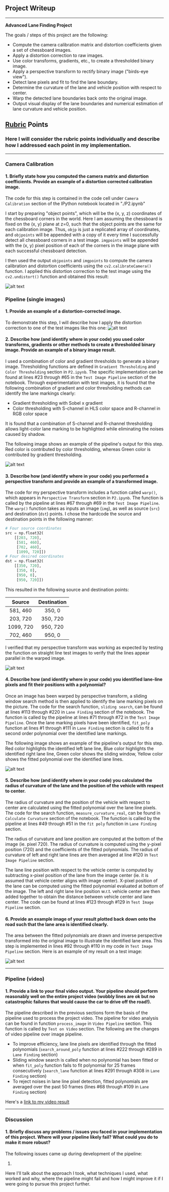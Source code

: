 ## Project Writeup

---

**Advanced Lane Finding Project**

The goals / steps of this project are the following:

* Compute the camera calibration matrix and distortion coefficients given a set of chessboard images.
* Apply a distortion correction to raw images.
* Use color transforms, gradients, etc., to create a thresholded binary image.
* Apply a perspective transform to rectify binary image ("birds-eye view").
* Detect lane pixels and fit to find the lane boundary.
* Determine the curvature of the lane and vehicle position with respect to center.
* Warp the detected lane boundaries back onto the original image.
* Output visual display of the lane boundaries and numerical estimation of lane curvature and vehicle position.

[//]: # (Image References)

[image1]: ./output_images/undist_calibration1.jpg "Undistorted Calibration Image"
[image2]: ./output_images/undist_signs_vehicles_xygrad.png "Undistorted Test Image"
[image3]: ./output_images/combined_test5.jpg "Binary Example"
[image4]: ./output_images/warped_straight_lines2.jpg "Warp Example"
[image5]: ./output_images/detected_test5.jpg "Fit Visual"
[image6]: ./output_images/final_test5.jpg "Output"
[video1]: ./project_video_output.mp4 "Video"

## [Rubric](https://review.udacity.com/#!/rubrics/571/view) Points

### Here I will consider the rubric points individually and describe how I addressed each point in my implementation.  

---

### Camera Calibration

#### 1. Briefly state how you computed the camera matrix and distortion coefficients. Provide an example of a distortion corrected calibration image.

The code for this step is contained in the code cell under `Camera Calibration` section of the IPython notebook located in "./P2.ipynb"

I start by preparing "object points", which will be the (x, y, z) coordinates of the chessboard corners in the world. Here I am assuming the chessboard is fixed on the (x, y) plane at z=0, such that the object points are the same for each calibration image.  Thus, `objp` is just a replicated array of coordinates, and `objpoints` will be appended with a copy of it every time I successfully detect all chessboard corners in a test image. `imgpoints` will be appended with the (x, y) pixel position of each of the corners in the image plane with each successful chessboard detection.  

I then used the output `objpoints` and `imgpoints` to compute the camera calibration and distortion coefficients using the `cv2.calibrateCamera()` function.  I applied this distortion correction to the test image using the `cv2.undistort()` function and obtained this result:

![alt text][image1]

### Pipeline (single images)

#### 1. Provide an example of a distortion-corrected image.

To demonstrate this step, I will describe how I apply the distortion correction to one of the test images like this one:
![alt text][image2]

#### 2. Describe how (and identify where in your code) you used color transforms, gradients or other methods to create a thresholded binary image.  Provide an example of a binary image result.

I used a combination of color and gradient thresholds to generate a binary image. Thresholding functions are defined in `Gradient Thresholding` and `Color Thresholding` section in `P2.ipynb`. The specific implementation can be found at lines #23 through #65 in the `Test Image Pipeline` section of the notebook. Through experimentation with test images, it is found that the following combination of gradient and color thresholding methods can identify the lane markings clearly:
* Gradient thresholding with Sobel x gradient
* Color thresholding with S-channel in HLS color space and R-channel in RGB color space

It is found that a combination of S-channel and R-channel thresholding allows light-color lane marking to be highlighted while eliminating the noises caused by shadow.

The following image shows an example of the pipeline's output for this step. Red color is contributed by color thresholding, whereas Green color is contributed by gradient thresholding.

![alt text][image3]

#### 3. Describe how (and identify where in your code) you performed a perspective transform and provide an example of a transformed image.

The code for my perspective transform includes a function called `warp()`, which appears in `Perspective Transform` section in `P2.ipynb`. The function is called by the pipeline at lines #67 through #69 in the `Test Image Pipeline`. The `warp()` function takes as inputs an image (`img`), as well as source (`src`) and destination (`dst`) points.  I chose the hardcode the source and destination points in the following manner:

```python
# Four source coordinates
src = np.float32(
    [[203, 720],
     [581, 460],
     [702, 460],
     [1099, 720]])
# Four desired coordinates
dst = np.float32(
    [[350, 720],
     [350, 0],
     [950, 0],
     [950, 720]])
```

This resulted in the following source and destination points:

| Source        | Destination   |
|:-------------:|:-------------:|
| 581, 460      | 350, 0        |
| 203, 720      | 350, 720      |
| 1099, 720     | 950, 720      |
| 702, 460      | 950, 0        |

I verified that my perspective transform was working as expected by testing the function on straight line test images to verify that the lines appear parallel in the warped image.

![alt text][image4]

#### 4. Describe how (and identify where in your code) you identified lane-line pixels and fit their positions with a polynomial?

Once an image has been warped by perspective transform, a sliding window search method is then applied to identify the lane marking pixels on the picture. The code for the search function, `sliding search`, can be found at lines #113 through #220 in `Lane Finding` section of the notebook. The function is called by the pipeline at lines #71 through #72 in the `Test Image Pipeline`. Once the lane marking pixels have been identified, `fit_poly` function at lines #1 through #111 in `Lane Finding` section is called to fit a second order polynomial over the identified lane markings.

The following image shows an example of the pipeline's output for this step. Red color highlights the identified left lane line, Blue color highlights the identified right lane line, Green color shows the sliding window, Yellow color shows the fitted polynomial over the identified lane lines.

![alt text][image5]

#### 5. Describe how (and identify where in your code) you calculated the radius of curvature of the lane and the position of the vehicle with respect to center.

The radius of curvature and the position of the vehicle with respect to center are calculated using the fitted polynomial over the lane line pixels. The code for the search function, `measure_curvature_real`, can be found in `Calculate Curvature` section of the notebook. The function is called by the pipeline at lines #49 through #51 in the `fit poly` function in `Lane Finding` section.

The radius of curvature and lane position are computed at the bottom of the image (ie. pixel 720). The radius of curvature is computed using the y-pixel position (720) and the coefficients of the fitted polynomials. The radius of curvature of left and right lane lines are then averaged at line #120 in `Test Image Pipeline` section.

The lane line position with respect to the vehicle center is computed by subtracting x-pixel position of the lane from the image center (ie. it is assumed that vehicle center aligns with image center). X-pixel position of the lane can be computed using the fitted polynomial evaluated at bottom of the image. The left and right lane line position w.r.t. vehicle center are then added together to obtain the distance between vehicle center and lane center. The code can be found at lines #123 through #129 in `Test Image Pipeline` section.

#### 6. Provide an example image of your result plotted back down onto the road such that the lane area is identified clearly.

The area between the fitted polynomials are drawn and inverse perspective transformed into the original image to illustrate the identified lane area. This step is implemented in lines #92 through #110 in my code in `Test Image Pipeline` section. Here is an example of my result on a test image:

![alt text][image6]

---

### Pipeline (video)

#### 1. Provide a link to your final video output.  Your pipeline should perform reasonably well on the entire project video (wobbly lines are ok but no catastrophic failures that would cause the car to drive off the road!).

The pipeline described in the previous sections form the basis of the pipeline used to process the project video. The pipeline for video analysis can be found in function `process_image` in `Video Pipeline` section. This function is called by `Test on Video` section. The following are the changes of video pipeline over image pipeline.
* To improve efficiency, lane line pixels are identified through the fitted polynomials (`search_around_poly` function at lines #222 through #289 in `Lane Finding` section)
* Sliding window search is called when no polynomial has been fitted or when `fit_poly` function fails to fit polynomial for 25 frames consecutively (`search_lane` function at lines #291 through #308 in `Lane Finding` section)
* To reject noises in lane line pixel detection, fitted polynomials are averaged over the past 50 frames (lines #68 through #109 in `Lane Finding` section)

Here's a [link to my video result](./project_video_output.mp4)

---

### Discussion

#### 1. Briefly discuss any problems / issues you faced in your implementation of this project.  Where will your pipeline likely fail?  What could you do to make it more robust?

The following issues came up during development of the pipeline:

1. 

Here I'll talk about the approach I took, what techniques I used, what worked and why, where the pipeline might fail and how I might improve it if I were going to pursue this project further.  
